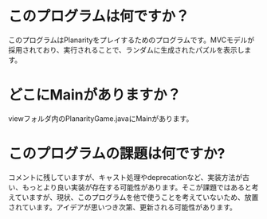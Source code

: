 # このプログラムは何ですか？
このプログラムはPlanarityをプレイするためのプログラムです。MVCモデルが採用されており、実行されることで、ランダムに生成されたパズルを表示します。
# どこにMainがありますか？
viewフォルダ内のPlanarityGame.javaにMainがあります。
# このプログラムの課題は何ですか?
コメントに残していますが、キャスト処理やdeprecationなど、実装方法が古い、もっとより良い実装が存在する可能性があります。そこが課題ではあると考えていますが、現状、このプログラムを他で使うことを考えていないため、放置されています。アイデアが思いつき次第、更新される可能性があります。
